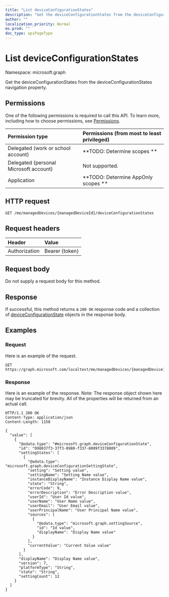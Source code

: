 ```yaml
---
title: "List deviceConfigurationStates"
description: "Get the deviceConfigurationStates from the deviceConfigurationStates navigation property."
author: ""
localization_priority: Normal
ms.prod: ""
doc_type: apiPageType
---
```


# List deviceConfigurationStates

Namespace: microsoft.graph

Get the deviceConfigurationStates from the deviceConfigurationStates navigation property.

## Permissions
One of the following permissions is required to call this API. To learn more, including how to choose permissions, see [Permissions](/concepts/permissions-reference.md).

|Permission type|Permissions (from most to least privileged)|
|:---|:---|
|Delegated (work or school account)|**TODO: Determine scopes **|
|Delegated (personal Microsoft account)|Not supported.|
|Application|**TODO: Determine AppOnly scopes **|

## HTTP request
<!-- {
  "blockType": "ignored"
}
-->
``` http
GET /me/managedDevices/{managedDeviceId}/deviceConfigurationStates
```

## Request headers
|Header|Value|
|:---|:---|
|Authorization|Bearer {token}|

## Request body
Do not supply a request body for this method.

## Response
If successful, this method returns a `200 OK` response code and a collection of [deviceConfigurationState](../resources/deviceconfigurationstate.md) objects in the response body.

## Examples

### Request
Here is an example of the request.
<!-- {
  "blockType": "request",
  "name": "get_deviceconfigurationstate"
}
-->
``` http
GET https://graph.microsoft.com/localtest/me/managedDevices/{managedDeviceId}/deviceConfigurationStates
```

### Response
Here is an example of the response. Note: The response object shown here may be truncated for brevity. All of the properties will be returned from an actual call.
<!-- {
  "blockType": "response",
  "truncated": true,
  "@odata.type": "collection(microsoft.graph.deviceconfigurationstate)"
}
-->
``` http
HTTP/1.1 200 OK
Content-Type: application/json
Content-Length: 1158

{
  "value": [
    {
      "@odata.type": "#microsoft.graph.deviceConfigurationState",
      "id": "098037f3-37f3-0980-f337-8009f3378009",
      "settingStates": [
        {
          "@odata.type": "microsoft.graph.deviceConfigurationSettingState",
          "setting": "Setting value",
          "settingName": "Setting Name value",
          "instanceDisplayName": "Instance Display Name value",
          "state": "String",
          "errorCode": 9,
          "errorDescription": "Error Description value",
          "userId": "User Id value",
          "userName": "User Name value",
          "userEmail": "User Email value",
          "userPrincipalName": "User Principal Name value",
          "sources": [
            {
              "@odata.type": "microsoft.graph.settingSource",
              "id": "Id value",
              "displayName": "Display Name value"
            }
          ],
          "currentValue": "Current Value value"
        }
      ],
      "displayName": "Display Name value",
      "version": 7,
      "platformType": "String",
      "state": "String",
      "settingCount": 12
    }
  ]
}
```

